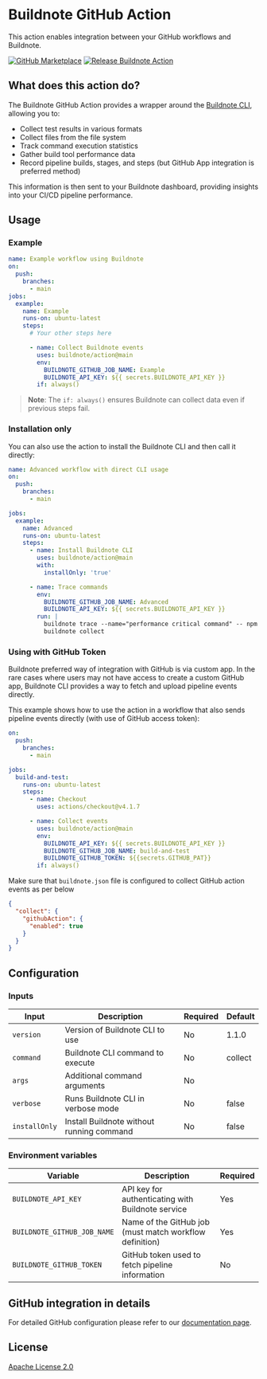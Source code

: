 # Buildnote GitHub Action

This action enables integration between your GitHub workflows and Buildnote.

[![GitHub Marketplace](https://img.shields.io/badge/Marketplace-Buildnote%20Action-blue.svg?colorA=24292e&colorB=0366d6&style=flat&longCache=true&logo=github)](https://github.com/marketplace/actions/buildnote-action)
[![Release Buildnote Action](https://github.com/buildnote/action/actions/workflows/release.yml/badge.svg)](https://github.com/buildnote/action/actions/workflows/release.yml)

## What does this action do?

The Buildnote GitHub Action provides a wrapper around the [Buildnote CLI](https://buildnote.io/docs/cli/), allowing you
to:

- Collect test results in various formats
- Collect files from the file system
- Track command execution statistics
- Gather build tool performance data
- Record pipeline builds, stages, and steps (but GitHub App integration is preferred method)

This information is then sent to your Buildnote dashboard, providing insights into your CI/CD pipeline performance.

## Usage

### Example

```yaml
name: Example workflow using Buildnote
on:
  push:
    branches:
      - main
jobs:
  example:
    name: Example
    runs-on: ubuntu-latest
    steps:
      # Your other steps here

      - name: Collect Buildnote events
        uses: buildnote/action@main
        env:
          BUILDNOTE_GITHUB_JOB_NAME: Example
          BUILDNOTE_API_KEY: ${{ secrets.BUILDNOTE_API_KEY }}
        if: always()
```

> **Note**: The `if: always()` ensures Buildnote can collect data even if previous steps fail.

### Installation only

You can also use the action to install the Buildnote CLI and then call it directly:

```yaml
name: Advanced workflow with direct CLI usage
on:
  push:
    branches:
      - main

jobs:
  example:
    name: Advanced
    runs-on: ubuntu-latest
    steps:
      - name: Install Buildnote CLI
        uses: buildnote/action@main
        with:
          installOnly: 'true'

      - name: Trace commands
        env:
          BUILDNOTE_GITHUB_JOB_NAME: Advanced
          BUILDNOTE_API_KEY: ${{ secrets.BUILDNOTE_API_KEY }}
        run: |
          buildnote trace --name="performance critical command" -- npm run build
          buildnote collect
```

### Using with GitHub Token

Buildnote preferred way of integration with GitHub is via custom app. In the rare cases where users may not have access
to create a custom GitHub app, Buildnote CLI provides a way to fetch and upload pipeline events directly.

This example shows how to use the action in a workflow that also sends pipeline events directly (with use of GitHub
access token):

```yaml
on:
  push:
    branches:
      - main

jobs:
  build-and-test:
    runs-on: ubuntu-latest
    steps:
      - name: Checkout
        uses: actions/checkout@v4.1.7

      - name: Collect events
        uses: buildnote/action@main
        env:
          BUILDNOTE_API_KEY: ${{ secrets.BUILDNOTE_API_KEY }}
          BUILDNOTE_GITHUB_JOB_NAME: build-and-test
          BUILDNOTE_GITHUB_TOKEN: ${{secrets.GITHUB_PAT}}
        if: always()
```

Make sure that `buildnote.json` file is configured to collect GitHub action events as per below

```json
{
  "collect": {
    "githubAction": {
      "enabled": true
    }
  }
}
```

## Configuration

### Inputs

| Input         | Description                               | Required | Default |
|---------------|-------------------------------------------|----------|---------|
| `version`     | Version of Buildnote CLI to use           | No       | 1.1.0  |
| `command`     | Buildnote CLI command to execute          | No       | collect |
| `args`        | Additional command arguments              | No       |         |
| `verbose`     | Runs Buildnote CLI in verbose mode        | No       | false   |
| `installOnly` | Install Buildnote without running command | No       | false   |

### Environment variables

| Variable                    | Description                                             | Required |
|-----------------------------|---------------------------------------------------------|----------|
| `BUILDNOTE_API_KEY`         | API key for authenticating with Buildnote service       | Yes      |
| `BUILDNOTE_GITHUB_JOB_NAME` | Name of the GitHub job (must match workflow definition) | Yes      |
| `BUILDNOTE_GITHUB_TOKEN`    | GitHub token used to fetch pipeline information         | No       |

## GitHub integration in details

For detailed GitHub configuration please refer to
our [documentation page](https://buildnote.io/docs/integrations/github/).

## License

[Apache License 2.0](./LICENSE)